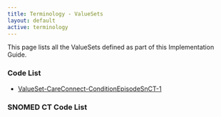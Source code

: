```yaml
---
title: Terminology - ValueSets
layout: default
active: terminology
---
```


This page lists all the ValueSets defined as part of this Implementation Guide.
<br />

### Code List ###

- [ValueSet-CareConnect-ConditionEpisodeSnCT-1](ValueSet-CareConnect-ConditionEpisodeSnCT-1.html)

### SNOMED CT Code List ###

<!-- [Care Connect ACVPU](ValueSet-CareConnect-ACVPU-1.html)-->
